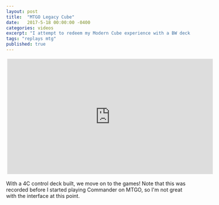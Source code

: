 ```yaml
---
layout: post
title:  "MTGO Legacy Cube"
date:   2017-5-18 00:00:00 -0400
categories: videos
excerpt: "I attempt to redeem my Modern Cube experience with a BW deck in the Legacy Cube."
tags: "replays mtg"
published: true
---
```


<div style="margin:auto;width:560px;padding:3px">

<iframe width="560" height="315" src="https://www.youtube.com/embed/ndIwxLPp-mQ" frameborder="0" allowfullscreen></iframe>

</div>

<p>With a 4C control deck built, we move on to the games!  Note that this was recorded before I started playing Commander on MTGO, so I'm not great with the interface at this point.</p>